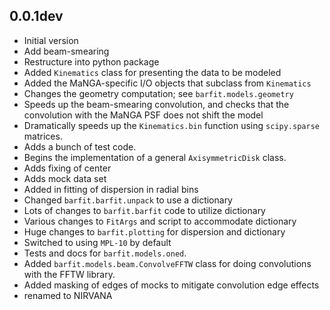 0.0.1dev
--------

 - Initial version
 - Add beam-smearing
 - Restructure into python package
 - Added `Kinematics` class for presenting the data to be modeled
 - Added the MaNGA-specific I/O objects that subclass from `Kinematics`
 - Changes the geometry computation; see `barfit.models.geometry`
 - Speeds up the beam-smearing convolution, and checks that the
   convolution with the MaNGA PSF does not shift the model
 - Dramatically speeds up the `Kinematics.bin` function using
   `scipy.sparse` matrices.
 - Adds a bunch of test code.
 - Begins the implementation of a general `AxisymmetricDisk` class.
 - Adds fixing of center
 - Adds mock data set
 - Added in fitting of dispersion in radial bins
 - Changed `barfit.barfit.unpack` to use a dictionary
 - Lots of changes to `barfit.barfit` code to utilize dictionary
 - Various changes to `FitArgs` and script to accommodate dictionary
 - Huge changes to `barfit.plotting` for dispersion and dictionary
 - Switched to using `MPL-10` by default
 - Tests and docs for `barfit.models.oned`.
 - Added `barfit.models.beam.ConvolveFFTW` class for doing
   convolutions with the FFTW library.
 - Added masking of edges of mocks to mitigate convolution edge effects
 - renamed to NIRVANA


